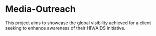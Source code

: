 # Media-Outreach
This project aims to showcase the global visibility achieved for a client seeking to enhance awareness of their HIV/AIDS initiative.
